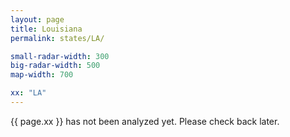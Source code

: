 ```yaml
---
layout: page
title: Louisiana
permalink: states/LA/

small-radar-width: 300
big-radar-width: 500
map-width: 700

xx: "LA"
---
```


<p>{{ page.xx }} has not been analyzed yet. Please check back later.</p>
